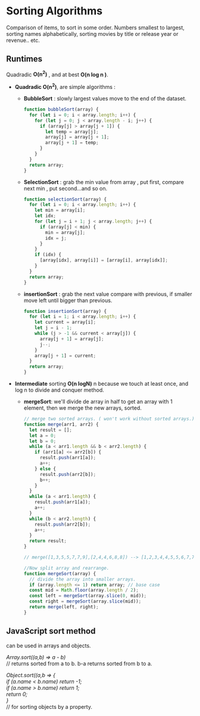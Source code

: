 # Sorting Algorithms

Comparison of items, to sort in some order. Numbers smallest to largest, sorting names
alphabetically, sorting movies by title or release year or revenue.. etc.

## Runtimes

Quadradic **O(n<sup>2</sup>)** , and at best **O(n log n )**.

- **Quadradic O(n<sup>2</sup>)**, are simple algorithms :

  - **BubbleSort** : slowly largest values move to the end of the dataset.

    ```js
    function bubbleSort(array) {
      for (let i = 0; i < array.length; i++) {
        for (let j = 0; j < array.length - i; j++) {
          if (array[j] > array[j + 1]) {
            let temp = array[j];
            array[j] = array[j + 1];
            array[j + 1] = temp;
          }
        }
      }
      return array;
    }
    ```

  - **SelectionSort** : grab the min value from array , put first, compare next min , put
    second...and so on.
    ```js
    function selectionSort(array) {
      for (let i = 0; i < array.length; i++) {
        let min = array[i];
        let idx;
        for (let j = i + 1; j < array.length; j++) {
          if (array[j] < min) {
            min = array[j];
            idx = j;
          }
        }
        if (idx) {
          [array[idx], array[i]] = [array[i], array[idx]];
        }
      }
      return array;
    }
    ```
  - **insertionSort** : grab the next value compare with previous, if smaller move left
    until bigger than previous.
    ```js
    function insertionSort(array) {
      for (let i = 1; i < array.length; i++) {
        let current = array[i];
        let j = i - 1;
        while (j > -1 && current < array[j]) {
          array[j + 1] = array[j];
          j--;
        }
        array[j + 1] = current;
      }
      return array;
    }
    ```

- **Intermediate** sorting **O(n logN)**
  n because we touch at least once, and log n to divide and conquer method.

  - **mergeSort**: we'll divide de array in half to get an array with 1 element, then
    we merge the new arrays, sorted.

    ```js
    // merge two sorted arrays. ( won't work without sorted arrays.)
    function merge(arr1, arr2) {
      let result = [];
      let a = 0;
      let b = 0;
      while (a < arr1.length && b < arr2.length) {
        if (arr1[a] <= arr2[b]) {
          result.push(arr1[a]);
          a++;
        } else {
          result.push(arr2[b]);
          b++;
        }
      }
      while (a < arr1.length) {
        result.push(arr1[a]);
        a++;
      }
      while (b < arr2.length) {
        result.push(arr2[b]);
        a++;
      }
      return result;
    }

    // merge([1,3,5,5,7,7,9],[2,4,4,6,8,8]) --> [1,2,3,4,4,5,5,6,7,7,8,8,9]

    //Now split array and rearrange.
    function mergeSort(array) {
      // divide the array into smaller arrays.
      if (array.length <= 1) return array; // base case
      const mid = Math.floor(array.length / 2);
      const left = mergeSort(array.slice(0, mid));
      const right = mergeSort(array.slice(mid));
      return merge(left, right);
    }
    ```

## JavaScript sort method

can be used in arrays and objects.

_Array.sort((a,b) => a - b)_  
// returns sorted from a to b. b-a returns sorted from b to a.

_Object.sort((a,b => {  
if (a.name < b.name) return -1;  
if (a.name > b.name) return 1;  
return 0;  
}_  
// for sorting objects by a property.
